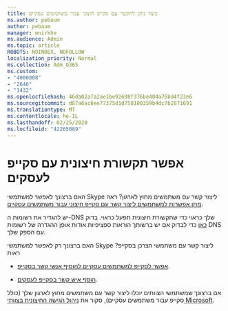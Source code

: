 ```yaml
---
title: כיצד ניתן לתקשר עם סקייפ חיצוני עבור משתמשים עסקיים
ms.author: pebaum
author: pebaum
manager: mnirkhe
ms.audience: Admin
ms.topic: article
ROBOTS: NOINDEX, NOFOLLOW
localization_priority: Normal
ms.collection: Adm_O365
ms.custom:
- "4000008"
- "2646"
- "1432"
ms.openlocfilehash: 46da02a7a2ae1be92698f376be404a76bd4f23e6
ms.sourcegitcommit: d87a6ac6ee77375d1d750100359b4dc7b2871691
ms.translationtype: MT
ms.contentlocale: he-IL
ms.lasthandoff: 02/25/2020
ms.locfileid: "42265089"
---
```

# <a name="allow-external-communications-with-skype-for-business"></a>אפשר תקשורת חיצונית עם סקייפ לעסקים 

האם ברצונך לאפשר למשתמשי Skype ליצור קשר עם משתמשים מחוץ לארגון? ראה [מתן אפשרות למשתמשים ליצור קשר עם סקייפ חיצוני עבור משתמשים עסקיים](https://docs.microsoft.com/skypeforbusiness/set-up-skype-for-business-online/allow-users-to-contact-external-skype-for-business-users).

יש להגדיר את רשומות ה-DNS שלך כראוי כדי שתקשורת חיצונית תפעל כראוי. בדוק [כאן](https://docs.microsoft.com/office365/admin/get-help-with-domains/set-up-your-domain-host-specific-instructions?view=o365-worldwide) כדי לבדוק אם יש ברשותך הוראות ספציפיות אודות אופן ההגדרה של רשומות DNS עם הספק שלך. 

האם ברצונך רק לאפשר למשתמשי Skype ליצור קשר עם משתמשי הצרכן בסקייפ? ראות

- [אפשר לסקייפ למשתמשים עסקיים להוסיף אנשי קשר בסקייפ](https://docs.microsoft.com/skypeforbusiness/set-up-skype-for-business-online/let-skype-for-business-users-add-skype-contacts). 

- [הוסף איש קשר בסקייפ לעסקים](https://support.office.com/article/add-a-contact-in-skype-for-business-89338023-2adf-4f5c-90b6-f8b6f72fadd1).


אם ברצונך שמשתמשי הצוותים יוכלו ליצור קשר עם משתמשים מחוץ לארגון שלך (כולל סקייפ עבור משתמשים עסקיים), סקור את [ניהול הגישה החיצונית בצוותי Microsoft](https://docs.microsoft.com/microsoftteams/let-your-teams-users-communicate-with-other-people). 